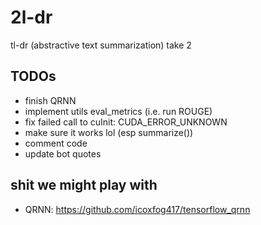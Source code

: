 # 2l-dr
tl-dr (abstractive text summarization) take 2

## TODOs
-   finish QRNN
-   implement utils eval_metrics (i.e. run ROUGE)
-   fix failed call to cuInit: CUDA_ERROR_UNKNOWN
-   make sure it works lol (esp summarize())
-   comment code
-   update bot quotes

## shit we might play with
-   QRNN: <https://github.com/icoxfog417/tensorflow_qrnn>
